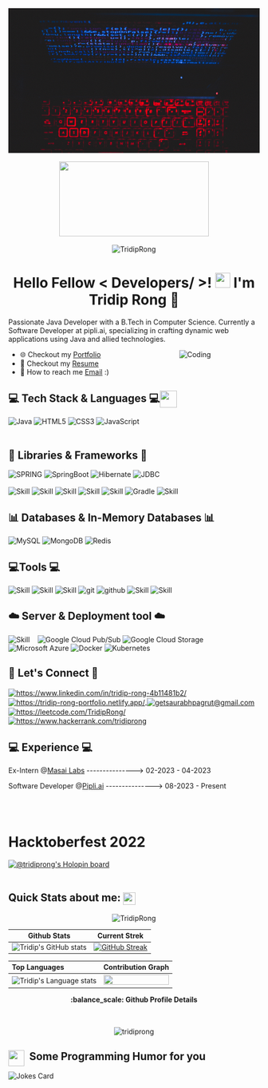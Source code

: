 <div align="center">
<img width="100%" height = "290px" src="https://raw.githubusercontent.com/TridipRong/TridipRong/main/image/Black%20and%20White%20Space%20Themed%20Simple%20and%20Cool%20Desktop%20Wallpaper.gif" alt="cover" />
</div>

<p  align="center"><img width = "300px" height="150px" src = "https://raw.githubusercontent.com/rahulbanerjee26/githubProfileReadmeGenerator/main/gifs/eatSleepCodeRepeat.gif"  ></p>
<p  align="center"> <img height="20px" src="https://komarev.com/ghpvc/?username=TridipRong&label=Profile%20views&color=0e75b6&style=flat" alt="TridipRong" /> </p>
<h1 align="center"> Hello Fellow < Developers/ >! <img src = "https://raw.githubusercontent.com/rahulbanerjee26/githubProfileReadmeGenerator/main/gifs/wave.gif" width = 30px height='30px'>  I'm Tridip Rong  👦</h1>
 

<p>Passionate Java Developer with a B.Tech in Computer Science. Currently a Software Developer at pipli.ai, specializing in crafting dynamic web applications using Java and allied technologies.
</p>
<img align="right" alt="Coding" width="32%" src="https://c.tenor.com/qJ5evVs-_uUAAAAC/coding.gif">

- 🌐 Checkout my <a href="https://tridiprong.github.io/Tridip-Portfolio/">Portfolio</a>
- 📮 Checkout my <a href="https://drive.google.com/file/d/12SdRFBoAcR-eiKdn7tq_-z2ymUZxJ_yV/view?usp=sharing">Resume</a>
- 💌 How to reach me [Email](mailto:rtridip2@gmail.com) :)


<!----------------------------------- Tech Stack Section ------------------------------------>

### <h2>💻 Tech Stack & Languages 💻<img src = "https://raw.githubusercontent.com/rahulbanerjee26/githubProfileReadmeGenerator/main/gifs/code.gif" width = 34px height=34px align="center"></h2>
![Java](https://img.shields.io/badge/Java-ED8B00?style=for-the-badge&logo=java&logoColor=white)
![HTML5](https://img.shields.io/badge/HTML5-E34F26?style=for-the-badge&logo=html5&logoColor=white)
![CSS3](https://img.shields.io/badge/CSS3-1572B6?style=for-the-badge&logo=css3&logoColor=white)
![JavaScript](https://img.shields.io/badge/JavaScript-323330?style=for-the-badge&logo=javascript&logoColor=F7DF1E)
<br><br>
### <h2>🚀 Libraries & Frameworks 🚀</h2>
<a><img src="https://img.shields.io/static/v1?style=for-the-badge&message=Spring&logo=spring&color=852100&label=" alt="SPRING"/></a>
<a><img src="https://img.shields.io/static/v1?style=for-the-badge&message=SpringBoot&logo=springboot&color=00d09c&label=" alt="SpringBoot" /></a>
<a><img src="https://img.shields.io/static/v1?style=for-the-badge&message=Hibernate&logo=hibernate&color=000030&label=" alt="Hibernate"/></a>
<a><img src="https://img.shields.io/static/v1?style=for-the-badge&message=JDBC&logo=JDBC&color=400030&label=" alt="JDBC"/></a><br><br>
<a><img src="https://img.shields.io/badge/JavaDoc-007396?style=for-the-badge&logo=java&logoColor=white" alt="Skill" /></a>
<a><img src="https://img.shields.io/badge/Mockito-DC382D?style=for-the-badge&logo=mockito&logoColor=white" alt="Skill" /></a>
 <a><img src="https://img.shields.io/badge/JSON%20Web%20Token-000000?style=for-the-badge&logo=jsonwebtokens&logoColor=white" alt="Skill" /></a>
<a><img src="https://img.shields.io/badge/JUnit5-25A162?style=for-the-badge&logo=junit5&logoColor=white" alt="Skill" /></a>
<a><img src="https://img.shields.io/badge/Maven-C71A36?style=for-the-badge&logo=apache-maven&logoColor=white" alt="Skill" /></a>
<a><img src="https://img.shields.io/badge/Gradle-02303A?style=for-the-badge&logo=gradle&logoColor=white" alt="Gradle" /></a>
 <a><img src="https://img.shields.io/badge/Spring%20Security-6DB33F?style=for-the-badge&logo=spring&logoColor=white" alt="Skill" /></a>
 
### <h2>:bar_chart: Databases & In-Memory Databases :bar_chart:</h2>
![MySQL](https://img.shields.io/badge/MySQL-00000F?style=for-the-badge&logo=mysql&logoColor=blue)
![MongoDB](https://img.shields.io/badge/MongoDB-4ea94b?style=for-the-badge&logo=mongodb&logoColor=white)
![Redis](https://img.shields.io/badge/Redis-DC382D?style=for-the-badge&logo=redis&logoColor=white)
<br>

### <h2>💻Tools 💻</h2>
<a><img src="https://img.shields.io/badge/IntelliJ_IDEA-000000?style=for-the-badge&logo=IntelliJIDEA&logoColor=white" alt="Skill" /></a>
<a><img src="https://img.shields.io/badge/Spring_Tool_Suite-6DB33F?style=for-the-badge&logo=springboot&logoColor=white" alt="Skill" /></a>
<a><img src="https://img.shields.io/badge/TortoiseGit-FF1493?style=for-the-badge&logo=TortoiseGit&logoColor=white" alt="Skill" /></a>
<a><img src="https://img.shields.io/badge/Git-f44d27?style=for-the-badge&logo=git&logoColor=white" alt="git" /></a>
<a><img src="https://img.shields.io/badge/GitHub-100000?style=for-the-badge&logo=github&logoColor=white" alt="github" /></a>
<a><img src="https://img.shields.io/badge/Postman-f44d27?style=for-the-badge&logo=postman&logoColor=white" alt="Skill" /></a>
<a><img src="https://img.shields.io/badge/Swagger-green?style=for-the-badge&logo=swagger&logoColor=white" alt="Skill" /></a>

### <h2>:cloud: Server & Deployment tool :cloud:</h2>
<a><img src="https://img.shields.io/badge/Ubuntu-E95420?style=for-the-badge&logo=ubuntu&logoColor=white" alt="Skill" /></a>
<a><img src="https://img.shields.io/static/v1?style=for-the-badge&message=AWS&logo=amazon&color=white&label=" alt=""></a>
<a><img src="https://img.shields.io/static/v1?style=for-the-badge&message=Netlify&logo=netlify&color=0077B5&label=" alt=""></a>
<a><img src="https://img.shields.io/static/v1?style=for-the-badge&message=GitHub&logo=github&color=181717&label=" alt=""></a>
<a><img src="https://img.shields.io/badge/Google%20Cloud%20Pub/Sub-4285F4?style=for-the-badge&logo=google-cloud&logoColor=white" alt="Google Cloud Pub/Sub" /></a>
<a><img src="https://img.shields.io/badge/Google%20Cloud%20Storage-4285F4?style=for-the-badge&logo=google-cloud&logoColor=white" alt="Google Cloud Storage" /></a>
<a><img src="https://img.shields.io/badge/Azure-0078D4?style=for-the-badge&logo=microsoft-azure&logoColor=white" alt="Microsoft Azure" /></a>
<a><img src="https://img.shields.io/badge/Docker-2496ED?style=for-the-badge&logo=docker&logoColor=white" alt="Docker" /></a>
<a><img src="https://img.shields.io/badge/Kubernetes-326CE5?style=for-the-badge&logo=kubernetes&logoColor=white" alt="Kubernetes" /></a>

 
<!----------------------------------- Social Media Links Section ------------------------------------>

<h2>📱 Let's Connect 📱</h2>


<p align="left">
    <a href="https://www.linkedin.com/in/tridip-rong-4b11481b2/" target="_blank">
        <img align="center" src="https://img.shields.io/badge/LinkedIn-0077B5?style=for-the-badge&logo=linkedin&logoColor=white" alt="https://www.linkedin.com/in/tridip-rong-4b11481b2/" />
    </a>
    <a href="https://tridip-rong-portfolio.netlify.app/">
        <img align="center" src="https://img.shields.io/badge/Portfolio-18A303?style=for-the-badge&logo=ionic&logoColor=white" alt="https://tridip-rong-portfolio.netlify.app/" />
    </a>
    <a title="rtridip2@gmail.com" href="mailto:rtridip2@gmail.com">
        <img align="center" src="https://img.shields.io/badge/Gmail-D14836?style=for-the-badge&logo=gmail&logoColor=white" alt="getsaurabhpagrut@gmail.com" />
    </a>
    </a>
    <a href="https://leetcode.com/TridipRong/">
        <img align="center" src="https://img.shields.io/badge/leetcode-black?style=for-the-badge&logo=leetcode&logoColor=yellow" alt="https://leetcode.com/TridipRong/" />
    </a>
    <a href="https://www.hackerrank.com/tridiprong">
        <img align="center" src="https://img.shields.io/badge/hackerrank-white?style=for-the-badge&logo=hackerrank&logoColor=darkgreen" alt="https://www.hackerrank.com/tridiprong" />
    </a>
    
</p>
<be>
 <h2>💻 Experience 💻</h2>
<p>Ex-Intern @<a href="https://www.linkedin.com/company/masai-labs/" target="_blank">Masai Labs</a>  --------------->  02-2023 - 04-2023 </p>
<p>Software Developer @<a href="https://pipli.com/" target="_blank">Pipli.ai</a>  --------------->  08-2023 - Present </p>

<br><br>
<h1>Hacktoberfest 2022</h1>

[![@tridiprong's Holopin board](https://holopin.me/tridiprong)](https://holopin.io/@tridiprong)
<br><br>

   <h2>Quick Stats about me: <img src='https://raw.githubusercontent.com/rahulbanerjee26/githubProfileReadmeGenerator/main/gifs/github.gif' width='25px' height="25px" align="center"></h2>
   <p align="center"><img src="https://github-profile-trophy.vercel.app/?username=TridipRong&theme=merko&column=7&margin-w=15&margin-h=50" alt="TridipRong" /></p>

  | Github Stats | Current Strek  |
| --- | --- |
| ![Tridip's GitHub stats](https://github-readme-stats.vercel.app/api?username=tridiprong&show_icons=true&theme=radical) | [![GitHub Streak](https://github-readme-streak-stats.herokuapp.com?user=tridiprong&theme=dark)](https://git.io/streak-stats) |


<!-- Theme color -->
<!-- dark, radical, merko, gruvbox, tokyonight, onedark, cobalt, synthwave, highcontrast, dracula -->


| Top Languages | Contribution Graph  |
| :--- | --- |
| <img height=200 width=350 src="https://github-readme-stats.vercel.app/api/top-langs?username=tridiprong&show_icons=true&theme=cobalt" alt="Tridip's Language stats" /> |  <img align="right" src="https://github-readme-activity-graph.cyclic.app/graph?username=tridiprong&theme=synthwave&hide_border=true&area=true" height="10%" width="100%"/> |

 <!-- <h2 align='center'>ℹ️ &nbsp;Github Info</h2> -->

<div>
  <p align='center'><b> :balance_scale: Github Profile Details</b></p><br/>
  <p align="center"><img width="800px" src="https://github-profile-summary-cards.vercel.app/api/cards/profile-details?username=tridiprong&theme=github_dark" alt="tridiprong" align = "center"/></p>
</div>

<div aling="left">
  
<h2>&nbsp; Some Programming Humor for you <img align ='left' src='https://raw.githubusercontent.com/rahulbanerjee26/githubProfileReadmeGenerator/main/gifs/winkFace.gif' width = '32px' height= '32px'></h2>

![Jokes Card](https://readme-jokes.vercel.app/api?theme=onedark)
  </div>


<br>

